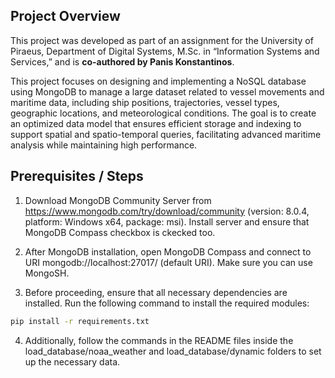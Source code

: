 ## Project Overview
This project was developed as part of an assignment for the University of Piraeus, Department of Digital Systems, M.Sc. in “Information Systems and Services,” and is **co-authored by Panis Konstantinos**.

This project focuses on designing and implementing a NoSQL database using MongoDB to manage a large dataset related to vessel movements and maritime data, including ship positions, trajectories, vessel types, geographic locations, and meteorological conditions. The goal is to create an optimized data model that ensures efficient storage and indexing to support spatial and spatio-temporal queries, facilitating advanced maritime analysis while maintaining high performance.

## Prerequisites / Steps
1) Download MongoDB Community Server from https://www.mongodb.com/try/download/community (version: 8.0.4, platform: Windows x64, package: msi). Install server and ensure that MongoDB Compass checkbox is ckecked too.

2) After MongoDB installation, open MongoDB Compass and connect to URI mongodb://localhost:27017/ (default URI). Make sure you can use MongoSH.
   
3) Before proceeding, ensure that all necessary dependencies are installed. Run the following command to install the required modules:

```bash
pip install -r requirements.txt
```

4) Additionally, follow the commands in the README files inside the load_database/noaa_weather and load_database/dynamic folders to set up the necessary data. 
